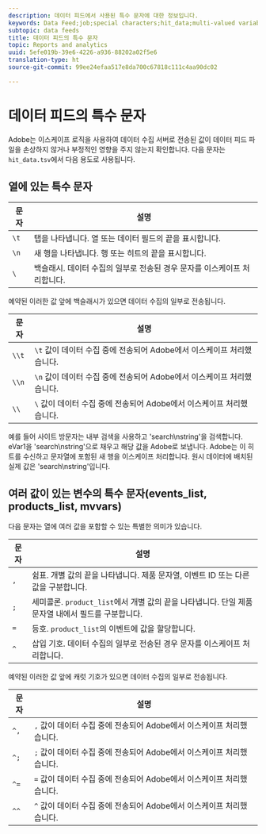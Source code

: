 ```yaml
---
description: 데이터 피드에서 사용된 특수 문자에 대한 정보입니다.
keywords: Data Feed;job;special characters;hit_data;multi-valued variables;events_list;products_list;mvvars
subtopic: data feeds
title: 데이터 피드의 특수 문자
topic: Reports and analytics
uuid: 5efe019b-39e6-4226-a936-88202a02f5e6
translation-type: ht
source-git-commit: 99ee24efaa517e8da700c67818c111c4aa90dc02

---
```



# 데이터 피드의 특수 문자

Adobe는 이스케이프 로직을 사용하여 데이터 수집 서버로 전송된 값이 데이터 피드 파일을 손상하지 않거나 부정적인 영향을 주지 않는지 확인합니다. 다음 문자는 `hit_data.tsv`에서 다음 용도로 사용됩니다.

## 열에 있는 특수 문자

| 문자 | 설명 |
|--- |--- |
| `\t` | 탭을 나타냅니다. 열 또는 데이터 필드의 끝을 표시합니다. |
| `\n` | 새 행을 나타냅니다. 행 또는 히트의 끝을 표시합니다. |
| `\` | 백슬래시. 데이터 수집의 일부로 전송된 경우 문자를 이스케이프 처리합니다. |

예약된 이러한 값 앞에 백슬래시가 있으면 데이터 수집의 일부로 전송됩니다.

| 문자 | 설명 |
|--- |--- |
| `\\t` | `\t` 값이 데이터 수집 중에 전송되어 Adobe에서 이스케이프 처리했습니다. |
| `\\n` | `\n` 값이 데이터 수집 중에 전송되어 Adobe에서 이스케이프 처리했습니다. |
| `\\` | `\` 값이 데이터 수집 중에 전송되어 Adobe에서 이스케이프 처리했습니다. |

예를 들어 사이트 방문자는 내부 검색을 사용하고 &#39;search\nstring&#39;을 검색합니다. eVar1을 &#39;search\nstring&#39;으로 채우고 해당 값을 Adobe로 보냅니다. Adobe는 이 히트를 수신하고 문자열에 포함된 새 행을 이스케이프 처리합니다. 원시 데이터에 배치된 실제 값은 &#39;search\\nstring&#39;입니다.

## 여러 값이 있는 변수의 특수 문자(events_list, products_list, mvvars)

다음 문자는 열에 여러 값을 포함할 수 있는 특별한 의미가 있습니다.

| 문자 | 설명 |
|--- |--- |
| `,` | 쉼표. 개별 값의 끝을 나타냅니다. 제품 문자열, 이벤트 ID 또는 다른 값을 구분합니다. |
| `;` | 세미콜론. `product_list`에서 개별 값의 끝을 나타냅니다. 단일 제품 문자열 내에서 필드를 구분합니다. |
| `=` | 등호. `product_list`의 이벤트에 값을 할당합니다. |
| `^` | 삽입 기호. 데이터 수집의 일부로 전송된 경우 문자를 이스케이프 처리합니다. |

예약된 이러한 값 앞에 캐럿 기호가 있으면 데이터 수집의 일부로 전송됩니다.

| 문자 | 설명 |
|--- |--- |
| `^,` | `,` 값이 데이터 수집 중에 전송되어 Adobe에서 이스케이프 처리했습니다. |
| `^;` | `;` 값이 데이터 수집 중에 전송되어 Adobe에서 이스케이프 처리했습니다. |
| `^=` | `=` 값이 데이터 수집 중에 전송되어 Adobe에서 이스케이프 처리했습니다. |
| `^^` | `^` 값이 데이터 수집 중에 전송되어 Adobe에서 이스케이프 처리했습니다. |

